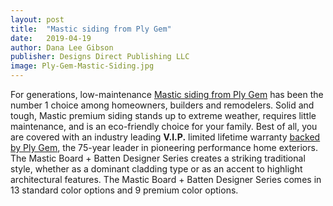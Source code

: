 ```yaml
---
layout: post
title:  "Mastic siding from Ply Gem"
date:   2019-04-19
author: Dana Lee Gibson
publisher: Designs Direct Publishing LLC
image: Ply-Gem-Mastic-Siding.jpg
---
```


For generations, low-maintenance [Mastic siding from Ply Gem](https://www.plygem.com/wps/portal/home "Premium Siding") has been the number 1 choice among homeowners, builders and remodelers. Solid and tough, Mastic premium siding stands up to extreme weather, requires little maintenance, and is an eco-friendly choice for your family. Best of all, you are covered with an industry leading **V.I.P.** limited lifetime warranty [backed by Ply Gem](https://www.plygem.com/wps/portal/home "Premium Siding"), the 75-year leader in pioneering performance home exteriors. The Mastic Board + Batten Designer Series creates a striking traditional style, whether as a dominant cladding type or as an accent to highlight architectural features. The Mastic Board + Batten Designer Series comes in 13 standard color options and 9 premium color options.
